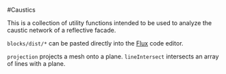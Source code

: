 #Caustics

This is a collection of utility functions intended to be used to analyze the caustic network of a reflective facade.

`blocks/dist/*` can be pasted directly into the [Flux](flux.io) code editor.

`projection` projects a mesh onto a plane.
`lineIntersect` intersects an array of lines with a plane.  